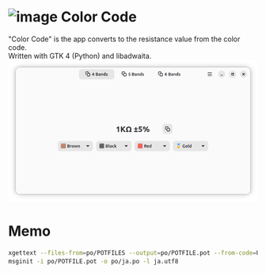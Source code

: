 # ![image](https://raw.githubusercontent.com/oyajun/color-code/216d995feeff738eeae765b12027cfe9cf87cbaf/data/icons/hicolor/scalable/apps/com.oyajun.ColorCode.svg) Color Code

"Color Code" is the app converts to the resistance value from the color code.  
Written with GTK 4 (Python) and libadwaita.
![image](https://raw.githubusercontent.com/oyajun/color-code/main/data/screenshots/screenshot1.png)


# Memo
```bash
xgettext --files-from=po/POTFILES --output=po/POTFILE.pot --from-code=UTF-8 --add-comments --keyword=_ --keyword=C_:1c,2
msginit -i po/POTFILE.pot -o po/ja.po -l ja.utf8
```
